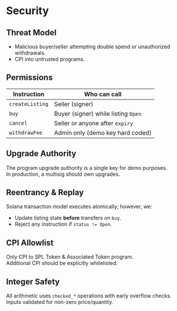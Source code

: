 # Security

## Threat Model
- Malicious buyer/seller attempting double spend or unauthorized withdrawals.
- CPI into untrusted programs.

## Permissions
| Instruction    | Who can call                                     |
|----------------|--------------------------------------------------|
| `createListing`| Seller (signer)                                  |
| `buy`          | Buyer (signer) while listing `Open`              |
| `cancel`       | Seller or anyone after `expiry`                  |
| `withdrawFee`  | Admin only (demo key hard coded)                 |

## Upgrade Authority
The program upgrade authority is a single key for demo purposes.  
In production, a multisig should own upgrades.

## Reentrancy & Replay
Solana transaction model executes atomically; however, we:
- Update listing state **before** transfers on `buy`.
- Reject any instruction if `status != Open`.

## CPI Allowlist
Only CPI to SPL Token & Associated Token program.  
Additional CPI should be explicitly whitelisted.

## Integer Safety
All arithmetic uses `checked_*` operations with early overflow checks.  
Inputs validated for non-zero price/quantity.
